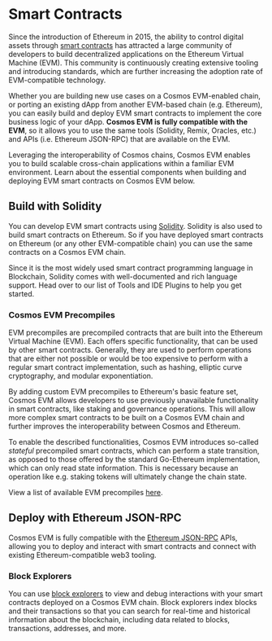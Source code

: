 # Smart Contracts

Since the introduction of Ethereum in 2015,
the ability to control digital assets through [smart contracts](https://ethereum.org/en/smart-contracts/)
has attracted a large community of developers
to build decentralized applications on the Ethereum Virtual Machine (EVM).
This community is continuously creating extensive tooling and introducing standards,
which are further increasing the adoption rate of EVM-compatible technology.

Whether you are building new use cases on a Cosmos EVM-enabled chain,
or porting an existing dApp from another EVM-based chain (e.g. Ethereum),
you can easily build and deploy EVM smart contracts to implement the core business logic of your dApp.
**Cosmos EVM is fully compatible with the EVM**,
so it allows you to use the same tools (Solidity, Remix, Oracles, etc.)
and APIs (i.e. Ethereum JSON-RPC) that are available on the EVM.

Leveraging the interoperability of Cosmos chains,
Cosmos EVM enables you to build scalable cross-chain applications within a familiar EVM environment.
Learn about the essential components when building and deploying EVM smart contracts on Cosmos EVM below.

## Build with Solidity

You can develop EVM smart contracts using [Solidity](https://github.com/ethereum/solidity).
Solidity is also used to build smart contracts on Ethereum.
So if you have deployed smart contracts on Ethereum (or any other EVM-compatible chain)
you can use the same contracts on a Cosmos EVM chain.

Since it is the most widely used smart contract programming language in Blockchain,
Solidity comes with well-documented and rich language support.
Head over to our list of Tools and IDE Plugins to help you get started.

### Cosmos EVM Precompiles

EVM precompiles are precompiled contracts that are built into the Ethereum Virtual Machine (EVM).
Each offers specific functionality, that can be used by other smart contracts.
Generally, they are used to perform operations that are either not possible
or would be too expensive to perform with a regular smart contract
implementation, such as hashing, elliptic curve cryptography, and modular exponentiation.

By adding custom EVM precompiles to Ethereum's basic feature set,
Cosmos EVM allows developers to use previously unavailable functionality in smart contracts, like staking and governance operations.
This will allow more complex smart contracts to be built on a Cosmos EVM chain
and further improves the interoperability between Cosmos and Ethereum.

To enable the described functionalities, Cosmos EVM introduces so-called *stateful* precompiled smart contracts,
which can perform a state transition,
as opposed to those offered by the standard Go-Ethereum implementation,
which can only read state information.
This is necessary because an operation like e.g. staking tokens
will ultimately change the chain state.

View a list of available EVM precompiles [here](./list-precompiles.md).

## Deploy with Ethereum JSON-RPC

Cosmos EVM is fully compatible with the [Ethereum JSON-RPC](./../../develop/api/ethereum-json-rpc/) APIs,
allowing you to deploy and interact with smart contracts
and connect with existing Ethereum-compatible web3 tooling.

### Block Explorers

You can use [block explorers](./block-explorers)
to view and debug interactions with your smart contracts deployed on a Cosmos EVM chain.
Block explorers index blocks and their transactions
so that you can search for real-time and historical information about the blockchain,
including data related to blocks, transactions, addresses, and more.
